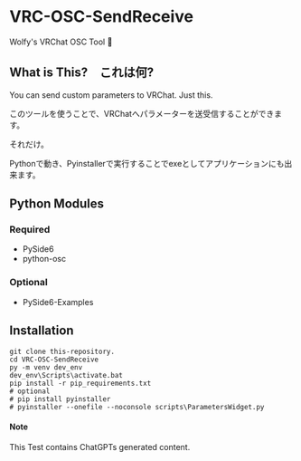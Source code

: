 # VRC-OSC-SendReceive
Wolfy's VRChat OSC Tool 🐺

## What is This?　これは何?
You can send custom parameters to VRChat.
Just this.

このツールを使うことで、VRChatへパラメーターを送受信することができます。

それだけ。

Pythonで動き、Pyinstallerで実行することでexeとしてアプリケーションにも出来ます。

## Python Modules
### Required
- PySide6
- python-osc

### Optional
- PySide6-Examples

## Installation
~~~
git clone this-repository.
cd VRC-OSC-SendReceive
py -m venv dev_env
dev_env\Scripts\activate.bat
pip install -r pip_requirements.txt
# optional
# pip install pyinstaller
# pyinstaller --onefile --noconsole scripts\ParametersWidget.py
~~~

#### Note
This Test contains ChatGPTs generated content.